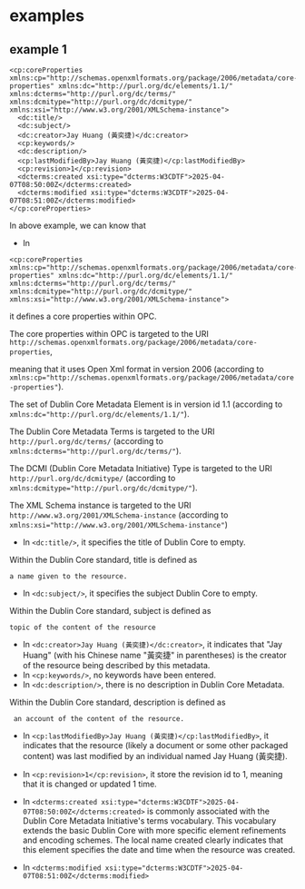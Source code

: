# examples
## example 1
```
<cp:coreProperties xmlns:cp="http://schemas.openxmlformats.org/package/2006/metadata/core-properties" xmlns:dc="http://purl.org/dc/elements/1.1/" xmlns:dcterms="http://purl.org/dc/terms/" xmlns:dcmitype="http://purl.org/dc/dcmitype/" xmlns:xsi="http://www.w3.org/2001/XMLSchema-instance">
  <dc:title/>
  <dc:subject/>
  <dc:creator>Jay Huang (黃奕捷)</dc:creator>
  <cp:keywords/>
  <dc:description/>
  <cp:lastModifiedBy>Jay Huang (黃奕捷)</cp:lastModifiedBy>
  <cp:revision>1</cp:revision>
  <dcterms:created xsi:type="dcterms:W3CDTF">2025-04-07T08:50:00Z</dcterms:created>
  <dcterms:modified xsi:type="dcterms:W3CDTF">2025-04-07T08:51:00Z</dcterms:modified>
</cp:coreProperties>
```

In above example, we can know that

+ In

```
<cp:coreProperties xmlns:cp="http://schemas.openxmlformats.org/package/2006/metadata/core-properties" xmlns:dc="http://purl.org/dc/elements/1.1/" xmlns:dcterms="http://purl.org/dc/terms/" xmlns:dcmitype="http://purl.org/dc/dcmitype/" xmlns:xsi="http://www.w3.org/2001/XMLSchema-instance">
```

it defines a core properties within OPC.

The core properties within OPC is targeted to the URI `http://schemas.openxmlformats.org/package/2006/metadata/core-properties`, 

meaning that it uses Open Xml format in version 2006 (according to `xmlns:cp="http://schemas.openxmlformats.org/package/2006/metadata/core-properties"`).

The set of Dublin Core Metadata Element is in version id 1.1 (according to `xmlns:dc="http://purl.org/dc/elements/1.1/"`).

The Dublin Core Metadata Terms is targeted to the URI `http://purl.org/dc/terms/` (according to `xmlns:dcterms="http://purl.org/dc/terms/"`).

The DCMI (Dublin Core Metadata Initiative) Type is targeted to the URI `http://purl.org/dc/dcmitype/` (according to `xmlns:dcmitype="http://purl.org/dc/dcmitype/"`).

The XML Schema instance is targeted to the URI `http://www.w3.org/2001/XMLSchema-instance` (according to `xmlns:xsi="http://www.w3.org/2001/XMLSchema-instance"`)

+ In `<dc:title/>`, it specifies the title of Dublin Core to empty.

Within the Dublin Core standard, title is defined as

```
a name given to the resource.
```

+ In `<dc:subject/>`, it specifies the subject Dublin Core to empty.

Within the Dublin Core standard, subject is defined as

```
topic of the content of the resource
```

+ In `<dc:creator>Jay Huang (黃奕捷)</dc:creator>`, it indicates that "Jay Huang" (with his Chinese name "黃奕捷" in parentheses) is the creator of the resource being described by this metadata.
+ In `<cp:keywords/>`, no keywords have been entered.
+ In `<dc:description/>`, there is no description in Dublin Core Metadata.

Within the Dublin Core standard, description is defined as

```
 an account of the content of the resource.
```

+ In `<cp:lastModifiedBy>Jay Huang (黃奕捷)</cp:lastModifiedBy>`, it indicates that the resource (likely a document or some other packaged content) was last modified by an individual named Jay Huang (黃奕捷).
+ In `<cp:revision>1</cp:revision>`, it store the revision id to 1, meaning that it is changed or updated 1 time.
+ In `<dcterms:created xsi:type="dcterms:W3CDTF">2025-04-07T08:50:00Z</dcterms:created>`
is commonly associated with the Dublin Core Metadata Initiative's terms vocabulary. This vocabulary extends the basic Dublin Core with more specific element refinements and encoding schemes. The local name created clearly indicates that this element specifies the date and time when the resource was created.

+ In `<dcterms:modified xsi:type="dcterms:W3CDTF">2025-04-07T08:51:00Z</dcterms:modified>`    
